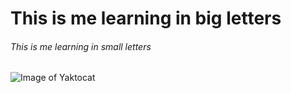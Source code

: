 # This is me learning in big letters
###### This is me learning in small letters
![Image of Yaktocat](https://octodex.github.com/images/yaktocat.png)
